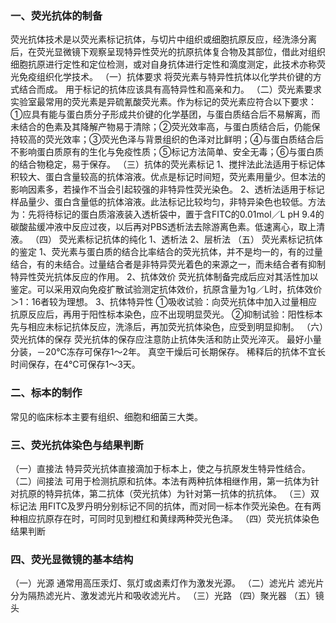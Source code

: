 


### 一、荧光抗体的制备
荧光抗体技术是以荧光素标记抗体，与切片中组织或细胞抗原反应，经洗涤分离后，在荧光显微镜下观察呈现特异性荧光的抗原抗体复合物及其部位，借此对组织细胞抗原进行定性和定位检测，或对自身抗体进行定性和滴度测定，此技术亦称荧光免疫组织化学技术。
（一）抗体要求
将荧光素与特异性抗体以化学共价键的方式结合而成。
用于标记的抗体应该具有高特异性和高亲和力。
（二）荧光素要求
实验室最常用的荧光素是异硫氰酸荧光素。作为标记的荧光素应符合以下要求：①应具有能与蛋白质分子形成共价键的化学基团，与蛋白质结合后不易解离，而未结合的色素及其降解产物易于清除；②荧光效率高，与蛋白质结合后，仍能保持较高的荧光效率；③荧光色泽与背景组织的色泽对比鲜明；④与蛋白质结合后不影响蛋白质原有的生化与免疫性质；⑤标记方法简单、安全无毒；⑥与蛋白质的结合物稳定，易于保存。
（三）抗体的荧光素标记
1、搅拌法此法适用于标记体积较大、蛋白含量较高的抗体溶液。优点是标记时间短，荧光素用量少。但本法的影响因素多，若操作不当会引起较强的非特异性荧光染色。
2、透析法适用于标记样品量少、蛋白含量低的抗体溶液。此法标记比较均匀，非特异染色也较低。方法为：先将待标记的蛋白质溶液装入透析袋中，置于含FITC的0.01mol／L pH 9.4的碳酸盐缓冲液中反应过夜，以后再对PBS透析法去除游离色素。低速离心，取上清液。
（四） 荧光素标记抗体的纯化
1、透析法
2、层析法
（五） 荧光素标记抗体的鉴定
1、荧光素与蛋白质的结合比率结合的荧光抗体，并不是均一的，有的过量结合，有的未结合。过量结合者是非特异荧光着色的来源之一，而未结合者有抑制特异性荧光抗体反应的作用。
2、抗体效价
荧光抗体制备完成后应对其活性加以鉴定。可以采用双向免疫扩散试验测定抗体效价，抗原含量为1g／L时，抗体效价＞1：16者较为理想。
3、抗体特异性
①吸收试验：向荧光抗体中加入过量相应抗原反应后，再用于阳性标本染色，应不出现明显荧光。
②抑制试验：阳性标本先与相应未标记抗体反应，洗涤后，再加荧光抗体染色，应受到明显抑制。
（六）荧光抗体的保存
荧光抗体的保存应注意防止抗体失活和防止荧光淬灭。
最好小量分装，－20℃冻存可保存1～2年。
真空干燥后可长期保存。
稀释后的抗体不宜长时间保存，在4℃可保存1～3天。

### 二、标本的制作
常见的临床标本主要有组织、细胞和细菌三大类。

### 三、荧光抗体染色与结果判断
（一）直接法
特异荧光抗体直接滴加于标本上，使之与抗原发生特异性结合。
（二）间接法
可用于检测抗原和抗体。本法有两种抗体相继作用，第一抗体为针对抗原的特异抗体，第二抗体（荧光抗体）为针对第一抗体的抗抗体。
（三）双标记法
用FITC及罗丹明分别标记不同的抗体，而对同一标本作荧光染色。在有两种相应抗原存在时，可同时见到橙红和黄绿两种荧光色泽。
（四）荧光抗体染色结果判断

### 四、荧光显微镜的基本结构
（一）光源
通常用高压汞灯、氛灯或卤素灯作为激发光源。
（二）滤光片
滤光片分为隔热滤光片、激发滤光片和吸收滤光片。
（三）光路
（四）聚光器
（五）镜头
